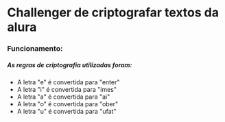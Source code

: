 <h1>Challenger de criptografar textos da alura</H1>

<h3>Funcionamento:</h3>
<h5>As regras de criptografia utilizadas foram:</h5>
<ul>
<li>A letra "e" é convertida para "enter"</li>
<li>A letra "i" é convertida para "imes"</li>
<li>A letra "a" é convertida para "ai"</li>
<li>A letra "o" é convertida para "ober"</li>
<li>A letra "u" é convertida para "ufat"</li>
</ul>
